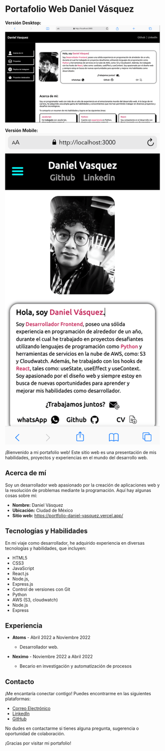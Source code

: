 # Portafolio Web Daniel Vásquez

**Versión Desktop:**
![Captura de pantalla del portafolio Desktop](./public/portfolio-web.png)

**Versión Mobile:**
![Captura de pantalla del portafolio mobile](./public/portfolio-web-mobile.png)

¡Bienvenido a mi portafolio web! Este sitio web es una presentación de mis habilidades, proyectos y experiencias en el mundo del desarrollo web.

## Acerca de mí

Soy un desarrollador web apasionado por la creación de aplicaciones web y la resolución de problemas mediante la programación. Aquí hay algunas cosas sobre mí:

- **Nombre:** Daniel Vásquez
- **Ubicación:** Ciudad de México
- **Sitio web:** https://portfolio-daniel-vasquez.vercel.app/

## Tecnologías y Habilidades

En mi viaje como desarrollador, he adquirido experiencia en diversas tecnologías y habilidades, que incluyen:

- HTML5
- CSS3 
- JavaScript
- React.js
- Node.js, 
- Express.js
- Control de versiones con Git
- Python
- AWS (S3, cloudwatch)
- Node.js
- Express


## Experiencia

- **Atoms** - Abril 2022 a Noviembre 2022
  - Desarrollador web.

- **Neximo** - Noviembre 2022 a Abril 2022
  - Becario en investigación y automatización de procesos

## Contacto

¡Me encantaría conectar contigo! Puedes encontrarme en las siguientes plataformas:

- [Correo Electrónico](dani.vasquez.dev@gmail.com)
- [LinkedIn](https://www.linkedin.com/in/daniel-vasquez-nepomuceno/)
- [GitHub](https://github.com/Daniel-Vasquez)

No dudes en contactarme si tienes alguna pregunta, sugerencia o oportunidad de colaboración.

¡Gracias por visitar mi portafolio!
